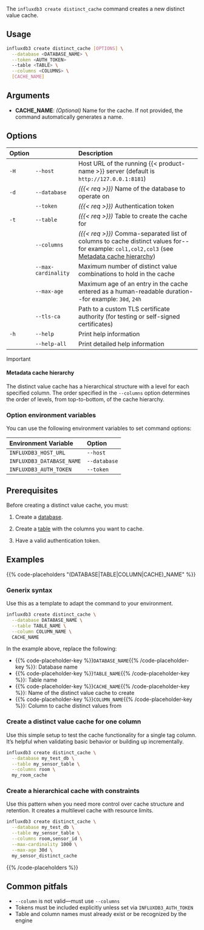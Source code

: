 The `influxdb3 create distinct_cache` command creates a new distinct value cache.

## Usage

<!--pytest.mark.skip-->

```bash
influxdb3 create distinct_cache [OPTIONS] \
  --database <DATABASE_NAME> \
  --token <AUTH_TOKEN>
  --table <TABLE> \
  --columns <COLUMNS> \
  [CACHE_NAME]
```

## Arguments

- **CACHE_NAME**: _(Optional)_ Name for the cache.
  If not provided, the command automatically generates a name.

## Options

| Option |                     | Description                                                                                                                                                             |
| :----- | :------------------ | :---------------------------------------------------------------------------------------------------------------------------------------------------------------------- |
| `-H`   | `--host`            | Host URL of the running {{< product-name >}} server (default is `http://127.0.0.1:8181`)                                                                                |
| `-d`   | `--database`        | _({{< req >}})_ Name of the database to operate on                                                                                                                      |
|        | `--token`           | _({{< req >}})_ Authentication token                                                                                                                                    |
| `-t`   | `--table`           | _({{< req >}})_ Table to create the cache for                                                                                                                           |
|        | `--columns`         | _({{< req >}})_ Comma-separated list of columns to cache distinct values for--for example: `col1,col2,col3` (see [Metadata cache hierarchy](#metadata-cache-hierarchy)) |
|        | `--max-cardinality` | Maximum number of distinct value combinations to hold in the cache                                                                                                      |
|        | `--max-age`         | Maximum age of an entry in the cache entered as a human-readable duration--for example: `30d`, `24h`                                                                    |
|        | `--tls-ca`          | Path to a custom TLS certificate authority (for testing or self-signed certificates)                                                                                    |
| `-h`   | `--help`            | Print help information                                                                                                                                                  |
|        | `--help-all`        | Print detailed help information                                                                                                                                         |

> [!Important]
>
> #### Metadata cache hierarchy
>
> The distinct value cache has a hierarchical structure with a level for each specified column.
> The order specified in the `--columns` option determines the order of levels,
> from top-to-bottom, of the cache hierarchy.

### Option environment variables

You can use the following environment variables to set command options:

| Environment Variable      | Option       |
| :------------------------ | :----------- |
| `INFLUXDB3_HOST_URL`      | `--host`     |
| `INFLUXDB3_DATABASE_NAME` | `--database` |
| `INFLUXDB3_AUTH_TOKEN`    | `--token`    |


## Prerequisites
Before creating a distinct value cache, you must:

1. Create a [database](/influxdb3/version/reference/cli/influxdb3/create/database/).

2. Create a [table](/influxdb3/version/reference/cli/influxdb3/create/table/) with the columns you want to cache.

3. Have a valid authentication token.

## Examples

{{% code-placeholders "(DATABASE|TABLE|COLUMN|CACHE)_NAME" %}}

### Generix syntax

Use this as a template to adapt the command to your environment. 

<!--pytest.mark.skip-->

```bash
influxdb3 create distinct_cache \
  --database DATABASE_NAME \
  --table TABLE_NAME \
  --column COLUMN_NAME \
  CACHE_NAME
```

In the example above, replace the following:

- {{% code-placeholder-key %}}`DATABASE_NAME`{{% /code-placeholder-key %}}:
  Database name
- {{% code-placeholder-key %}}`TABLE_NAME`{{% /code-placeholder-key %}}: 
  Table name
- {{% code-placeholder-key %}}`CACHE_NAME`{{% /code-placeholder-key %}}: 
  Name of the distinct value cache to create
- {{% code-placeholder-key %}}`COLUMN_NAME`{{% /code-placeholder-key %}}: Column to cache distinct values from

### Create a distinct value cache for one column

Use this simple setup to test the cache functionality for a single tag column. It’s helpful when validating basic behavior or building up incrementally.

<!--pytest.mark.skip-->

```bash
influxdb3 create distinct_cache \
  --database my_test_db \
  --table my_sensor_table \
  --columns room \
  my_room_cache
```

### Create a hierarchical cache with constraints

Use this pattern when you need more control over cache structure and retention. It creates a multilevel cache with resource limits.

<!--pytest.mark.skip-->

```bash
influxdb3 create distinct_cache \
  --database my_test_db \
  --table my_sensor_table \
  --columns room,sensor_id \
  --max-cardinality 1000 \
  --max-age 30d \
  my_sensor_distinct_cache
```

{{% /code-placeholders %}}

## Common pitfals

- `--column` is not valid—must use `--columns`
- Tokens must be included explicitly unless set via `INFLUXDB3_AUTH_TOKEN`
- Table and column names must already exist or be recognized by the engine

